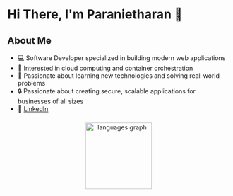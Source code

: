 # Hi There, I'm Paranietharan 👋

## About Me
- 💻 Software Developer specialized in building modern web applications
- 🚀 Interested in cloud computing and container orchestration
- 🌱 Passionate about learning new technologies and solving real-world problems
- 🔒 Passionate about creating secure, scalable applications for businesses of all sizes
- 🔗 [LinkedIn](https://linkedin.com/in/paranietharan-palasuntharam)

###

<div align="center">
  <img src="https://github-readme-stats.vercel.app/api/top-langs?username=paranietharan&locale=en&hide_title=false&layout=compact&card_width=320&langs_count=5&theme=dracula&hide_border=false" height="150" alt="languages graph"  />
</div>

###